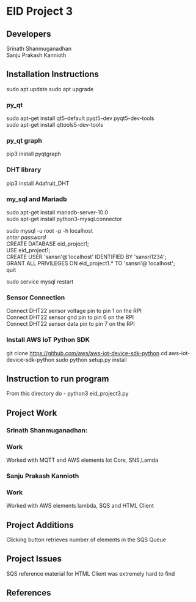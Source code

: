 # EID Project 3

## Developers
Srinath Shanmuganadhan  
Sanju Prakash Kannioth

## Installation Instructions

sudo apt update
sudo apt upgrade

### py_qt
sudo apt-get install qt5-default pyqt5-dev pyqt5-dev-tools  
sudo apt-get install qttools5-dev-tools

### py_qt graph  
pip3 install pyqtgraph

### DHT library  
pip3 install Adafruit_DHT

### my_sql and Mariadb
sudo apt-get install mariadb-server-10.0  
sudo apt-get install python3-mysql.connector

sudo mysql -u root -p -h localhost  
	*enter password*  
	CREATE DATABASE eid_project1;  
	USE eid_project1;  
	CREATE USER 'sansri'@'localhost' IDENTIFIED BY 'sansri1234';  
	GRANT ALL PRIVILEGES ON eid_project1.* TO 'sansri'@'localhost';  
	quit  

sudo service mysql restart  

### Sensor Connection
Connect DHT22 sensor voltage pin to pin 1 on the RPI  
Connect DHT22 sensor gnd pin to pin 6 on the RPI  
Connect DHT22 sensor data pin to pin 7 on the RPI 

### Install AWS IoT Python SDK
git clone https://github.com/aws/aws-iot-device-sdk-python
cd aws-iot-device-sdk-python
sudo python setup.py install

## Instruction to run program
From this directory do - python3 eid_project3.py  

## Project Work

### Srinath Shanmuganadhan:
### Work
Worked with MQTT and AWS elements Iot Core, SNS,Lamda


### Sanju Prakash Kannioth
### Work
Worked with AWS elements lambda, SQS and HTML Client

## Project Additions  
Clicking button retrieves number of elements in the SQS Queue

## Project Issues
SQS reference material for HTML Client was extremely hard to find

## References

